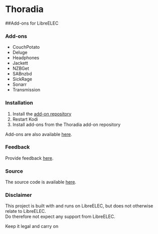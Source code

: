 # Thoradia

##Add-ons for LibreELEC

### Add-ons
- CouchPotato
- Deluge
- Headphones
- Jackett
- NZBGet
- SABnzbd
- SickRage
- Sonarr
- Transmission

### Installation
1. Install the [add-on repository](https://raw.githubusercontent.com/thoradia/thoradia/master/service.thoradia.zip "add-on repository")
2. Restart Kodi
3. Install add-ons from the Thoradia add-on repository

Add-ons are also available [here](https://github.com/thoradia/thoradia "add-ons").  

### Feedback
Provide feedback [here](https://github.com/thoradia/LibreELEC.tv/issues "issues").

### Source
The source code is available [here](https://github.com/thoradia/LibreELEC.tv/tree/thoradia/packages/thoradia "source").

### Disclaimer
This project is built with and runs on LibreELEC, but does not otherwise relate to LibreELEC.  
Do therefore not expect any support from LibreELEC.  

Keep it legal and carry on
